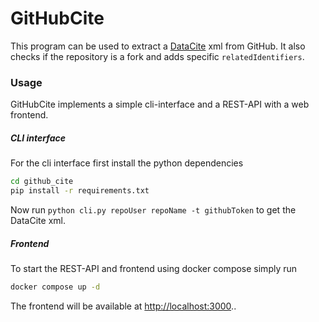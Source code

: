 # GitHubCite

This program can be used to extract a [DataCite](https://schema.datacite.org/meta/kernel-4.5/) xml from GitHub. It also checks if the repository is a fork and adds specific `relatedIdentifiers`.

### Usage
GitHubCite implements a simple cli-interface and a REST-API with a web frontend.

##### CLI interface
For the cli interface first install the python dependencies
```bash
cd github_cite
pip install -r requirements.txt
```

Now run `python cli.py repoUser repoName -t githubToken` to get the DataCite xml.

##### Frontend
To start the REST-API and frontend using docker compose simply run
```bash
docker compose up -d
```

The frontend will be available at [http://localhost:3000](http://localhost:3000)..
